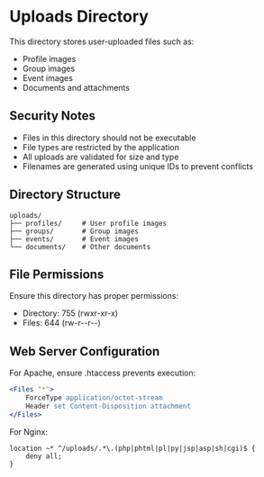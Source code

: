 # Uploads Directory

This directory stores user-uploaded files such as:
- Profile images
- Group images  
- Event images
- Documents and attachments

## Security Notes

- Files in this directory should not be executable
- File types are restricted by the application
- All uploads are validated for size and type
- Filenames are generated using unique IDs to prevent conflicts

## Directory Structure

```
uploads/
├── profiles/     # User profile images
├── groups/       # Group images
├── events/       # Event images
└── documents/    # Other documents
```

## File Permissions

Ensure this directory has proper permissions:
- Directory: 755 (rwxr-xr-x)
- Files: 644 (rw-r--r--)

## Web Server Configuration

For Apache, ensure .htaccess prevents execution:
```apache
<Files "*">
    ForceType application/octet-stream
    Header set Content-Disposition attachment
</Files>
```

For Nginx:
```nginx
location ~* ^/uploads/.*\.(php|phtml|pl|py|jsp|asp|sh|cgi)$ {
    deny all;
}
```
